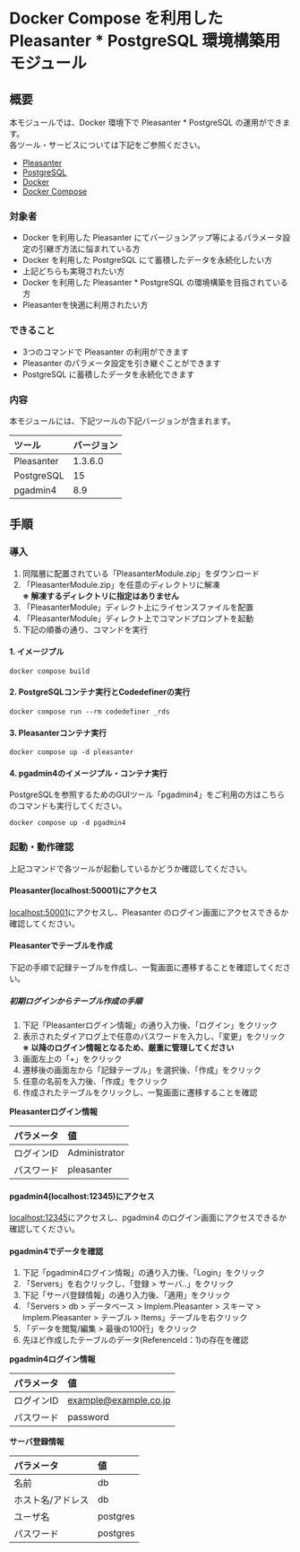 # Docker Compose を利用した Pleasanter * PostgreSQL 環境構築用モジュール

## 概要

本モジュールでは、Docker 環境下で Pleasanter * PostgreSQL の運用ができます。  
各ツール・サービスについては下記をご参照ください。  

* [Pleasanter](https://pleasanter.org/purpose)  
* [PostgreSQL](https://www.postgresql.jp/document/)  
* [Docker](https://www.docker.com/)  
* [Docker Compose](https://github.com/docker/compose)  

### 対象者

* Docker を利用した Pleasanter にてバージョンアップ等によるパラメータ設定の引継ぎ方法に悩まれている方  
* Docker を利用した PostgreSQL にて蓄積したデータを永続化したい方  
* 上記どちらも実現されたい方  
* Docker を利用した Pleasanter * PostgreSQL の環境構築を目指されている方  
* Pleasanterを快適に利用されたい方  

### できること

* 3つのコマンドで Pleasanter の利用ができます  
* Pleasanter のパラメータ設定を引き継ぐことができます  
* PostgreSQL に蓄積したデータを永続化できます  

### 内容

本モジュールには、下記ツールの下記バージョンが含まれます。  

|ツール|バージョン|
|:----|:----|
|Pleasanter|1.3.6.0|
|PostgreSQL|15|
|pgadmin4|8.9|

## 手順

### 導入

1. 同階層に配置されている「PleasanterModule.zip」をダウンロード  
2. 「PleasanterModule.zip」を任意のディレクトリに解凍  
    **※ 解凍するディレクトリに指定はありません**  
3. 「PleasanterModule」ディレクト上にライセンスファイルを配置  
4. 「PleasanterModule」ディレクト上でコマンドプロンプトを起動  
5. 下記の順番の通り、コマンドを実行  

#### 1. イメージプル

```CMD
docker compose build
```

#### 2. PostgreSQLコンテナ実行とCodedefinerの実行

```CMD
docker compose run --rm codedefiner _rds
```

#### 3. Pleasanterコンテナ実行

```CMD
docker compose up -d pleasanter
```

#### 4. pgadmin4のイメージプル・コンテナ実行

PostgreSQLを参照するためのGUIツール「pgadmin4」をご利用の方はこちらのコマンドも実行してください。  

```CMD
docker compose up -d pgadmin4
```

### 起動・動作確認

上記コマンドで各ツールが起動しているかどうか確認してください。  

#### Pleasanter(localhost:50001)にアクセス

[localhost:50001](http://localhost:50001/)にアクセスし、Pleasanter のログイン画面にアクセスできるか確認してください。  

#### Pleasanterでテーブルを作成

下記の手順で記録テーブルを作成し、一覧画面に遷移することを確認してください。  

##### 初期ログインからテーブル作成の手順

1. 下記「Pleasanterログイン情報」の通り入力後、「ログイン」をクリック  
2. 表示されたダイアログ上で任意のパスワードを入力し、「変更」をクリック  
    **※ 以降のログイン情報となるため、厳重に管理してください**  
3. 画面左上の「+」をクリック  
4. 遷移後の画面左から「記録テーブル」を選択後、「作成」をクリック  
5. 任意の名前を入力後、「作成」をクリック  
6. 作成されたテーブルをクリックし、一覧画面に遷移することを確認  

**Pleasanterログイン情報**  

|パラメータ|値|
|:----|:----|
|ログインID|Administrator|
|パスワード|pleasanter|

#### pgadmin4(localhost:12345)にアクセス

[localhost:12345](http://localhost:12345/)にアクセスし、pgadmin4 のログイン画面にアクセスできるか確認してください。  

#### pgadmin4でデータを確認

1. 下記「pgadmin4ログイン情報」の通り入力後、「Login」をクリック  
2. 「Servers」を右クリックし、「登録 > サーバ..」をクリック  
3. 下記「サーバ登録情報」の通り入力後、「適用」をクリック  
4. 「Servers > db > データベース > Implem.Pleasanter > スキーマ > Implem.Pleasanter > テーブル > Items」テーブルを右クリック  
5. 「データを閲覧/編集 > 最後の100行」をクリック  
6. 先ほど作成したテーブルのデータ(ReferenceId：1)の存在を確認  

**pgadmin4ログイン情報**  

|パラメータ|値|
|:----|:----|
|ログインID|example@example.co.jp|
|パスワード|password|

**サーバ登録情報**  

|パラメータ|値|
|:----|:----|
|名前|db|
|ホスト名/アドレス|db|
|ユーザ名|postgres|
|パスワード|postgres|

